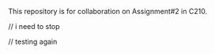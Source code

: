This repository is for collaboration on Assignment#2 in C210.

// i need to stop


// testing again

